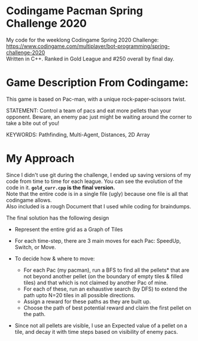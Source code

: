 # Codingame Pacman Spring Challenge 2020
My code for the weeklong Codingame Spring 2020 Challenge: https://www.codingame.com/multiplayer/bot-programming/spring-challenge-2020   
Written in C++. Ranked in Gold League and #250 overall by final day.

# Game Description From Codingame:
This game is based on Pac-man, with a unique rock-paper-scissors twist.

STATEMENT:
Control a team of pacs and eat more pellets than your opponent. Beware, an enemy pac just might be waiting around the corner to take a bite out of you!

KEYWORDS:
Pathfinding, Multi-Agent, Distances, 2D Array

# My Approach
Since I didn't use git during the challenge, I ended up saving versions of my code from time to time for each league. You can see the evolution of the code in it. **`gold_curr.cpp` is the final version.**   
Note that the entire code is in a single file (ugly) because one file is all that codingame allows.  
Also included is a rough Document that I used while coding for braindumps.

The final solution has the following design

* Represent the entire grid as a Graph of Tiles
* For each time-step, there are 3 main moves for each Pac: SpeedUp, Switch, or Move.
* To decide how & where to move:
  * For each Pac (my pacman), run a BFS to find all the pellets* that are not beyond another pellet (on the boundary of empty tiles & filled tiles) and that which is not claimed by another Pac of mine.
  * For each of these, run an exhaustive search (by DFS) to extend the path upto N=20 tiles in all possible directions.
  * Assign a reward for these paths as they are built up.
  * Choose the path of best potential reward and claim the first pellet on the path.
  
* Since not all pellets are visible, I use an Expected value of a pellet on a tile, and decay it with time steps based on visibility of enemy pacs.



